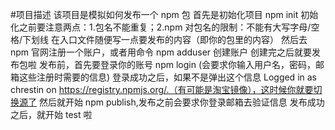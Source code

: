#项目描述
该项目是模拟如何发布一个 npm 包
首先是初始化项目
npm init 初始化之前要注意两点：1.包名不能重复；2.npm 对包名的限制：不能有大写字母/空格/下划线
在入口文件随便写一点要发布的内容（即你的包里的内容）
然后去 npm 官网注册一个账户，或者用命令 npm adduser 创建账户
创建完之后就要发布包啦
发布前，首先要登录你的账号 npm login (会要求你输入用户名，密码，邮箱这些注册时需要的信息)
登录成功之后，如果不是弹出这个信息 Logged in as chrestin on https://registry.npmjs.org/.（有可能是淘宝镜像），这时候你就要切换源了
然后就开始 npm publish,发布之前会要求你登录邮箱去验证信息
发布成功之后，就开始 test 啦
